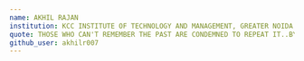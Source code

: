```yaml
---
name: AKHIL RAJAN 
institution: KCC INSTITUTE OF TECHNOLOGY AND MANAGEMENT, GREATER NOIDA 🚩 
quote: THOSE WHO CAN'T REMEMBER THE PAST ARE CONDEMNED TO REPEAT IT..BY DYNAMIC PROGRAMMING
github_user: akhilr007
---
```

